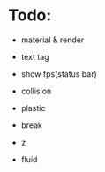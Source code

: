 # Todo:

* material & render

* text tag

* show fps(status bar)

* collision

* plastic

* break

* z

* fluid
